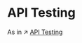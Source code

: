 # API Testing

As in ↗ [API Testing](../../👁️%20Operations%20Management/🧪%20Software%20Testing/Integration%20Test/API%20Testing/API%20Testing.md)

